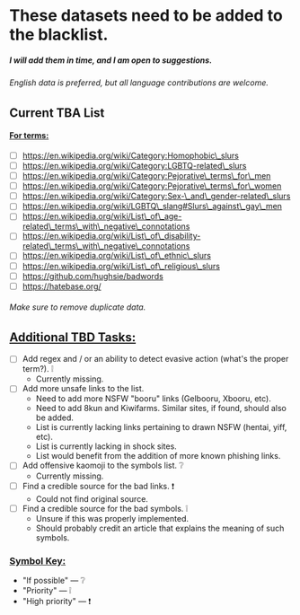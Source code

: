 # **These datasets need to be added to the blacklist.**

##### I will add them in time, and I am open to suggestions.

###### *English data is preferred, but all language contributions are welcome.*

## <b>Current TBA List</b>

#### <ins>For terms:</ins>
* [ ] https://en.wikipedia.org/wiki/Category:Homophobic\_slurs
* [ ] https://en.wikipedia.org/wiki/Category:LGBTQ-related\_slurs
* [ ] https://en.wikipedia.org/wiki/Category:Pejorative\_terms\_for\_men
* [ ] https://en.wikipedia.org/wiki/Category:Pejorative\_terms\_for\_women
* [ ] https://en.wikipedia.org/wiki/Category:Sex-\_and\_gender-related\_slurs
* [ ] https://en.wikipedia.org/wiki/LGBTQ\_slang#Slurs\_against\_gay\_men
* [ ] https://en.wikipedia.org/wiki/List\_of\_age-related\_terms\_with\_negative\_connotations
* [ ] https://en.wikipedia.org/wiki/List\_of\_disability-related\_terms\_with\_negative\_connotations
* [ ] https://en.wikipedia.org/wiki/List\_of\_ethnic\_slurs
* [ ] https://en.wikipedia.org/wiki/List\_of\_religious\_slurs
* [ ] https://github.com/hughsie/badwords
* [ ] https://hatebase.org/

###### Make sure to remove duplicate data.

## <ins>Additional TBD Tasks:</ins> 
* [ ] Add regex and / or an ability to detect evasive action (what's the proper term?). ❕
  * Currently missing.
* [ ] Add more unsafe links to the list.
  * Need to add more NSFW "booru" links (Gelbooru, Xbooru, etc).
  * Need to add 8kun and Kiwifarms. Similar sites, if found, should also be added.
  * List is currently lacking links pertaining to drawn NSFW (hentai, yiff, etc).
  * List is currently lacking in shock sites.
  * List would benefit from the addition of more known phishing links.
* [ ] Add offensive kaomoji to the symbols list. ❔
  * Currently missing. 
* [ ] Find a credible source for the bad links. ❗
  * Could not find original source.
* [ ] Find a credible source for the bad symbols. ❕
  * Unsure if this was properly implemented.
  * Should probably credit an article that explains the meaning of such symbols. 

### <ins>Symbol Key:</ins>
* "If possible" — ❔
* "Priority" — ❕
* "High priority" — ❗


